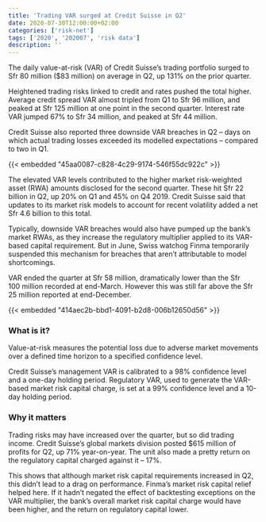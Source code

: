 ```yaml
---
title: 'Trading VAR surged at Credit Suisse in Q2'
date: 2020-07-30T12:00:00+02:00
categories: ['risk-net']
tags: ['2020', '202007', 'risk data']
description: ''
---
```


The daily value-at-risk (VAR) of Credit Suisse’s trading portfolio surged to Sfr 80 million ($83 million) on average in Q2, up 131% on the prior quarter.

Heightened trading risks linked to credit and rates pushed the total higher. Average credit spread VAR almost tripled from Q1 to Sfr 96 million, and peaked at Sfr 125 million at one point in the second quarter. Interest rate VAR jumped 67% to Sfr 34 million, and peaked at Sfr 44 million.

Credit Suisse also reported three downside VAR breaches in Q2 – days on which actual trading losses exceeded its modelled expectations – compared to two in Q1.

{{< embedded "45aa0087-c828-4c29-9174-546f55dc922c" >}}

The elevated VAR levels contributed to the higher market risk-weighted asset (RWA) amounts disclosed for the second quarter. These hit Sfr 22 billion in Q2, up 20% on Q1 and 45% on Q4 2019. Credit Suisse said that updates to its market risk models to account for recent volatility added a net Sfr 4.6 billion to this total.

Typically, downside VAR breaches would also have pumped up the bank’s market RWAs, as they increase the regulatory multiplier applied to its VAR-based capital requirement. But in June, Swiss watchog Finma temporarily suspended this mechanism for breaches that aren’t attributable to model shortcomings.

VAR ended the quarter at Sfr 58 million, dramatically lower than the Sfr 100 million recorded at end-March. However this was still far above the Sfr 25 million reported at end-December.

{{< embedded "414aec2b-bbd1-4091-b2d8-006b12650d56" >}}

### What is it?

Value-at-risk measures the potential loss due to adverse market movements over a defined time horizon to a specified confidence level.

Credit Suisse’s management VAR is calibrated to a 98% confidence level and a one-day holding period. Regulatory VAR, used to generate the VAR-based market risk capital charge, is set at a 99% confidence level and a 10-day holding period.

### Why it matters

Trading risks may have increased over the quarter, but so did trading income. Credit Suisse’s global markets division posted $615 million of profits for Q2, up 71% year-on-year. The unit also made a pretty return on the regulatory capital charged against it – 17%.

This shows that although market risk capital requirements increased in Q2, this didn’t lead to a drag on performance. Finma’s market risk capital relief helped here. If it hadn’t negated the effect of backtesting exceptions on the VAR multiplier, the bank’s overall market risk capital charge would have been higher, and the return on regulatory capital lower.

